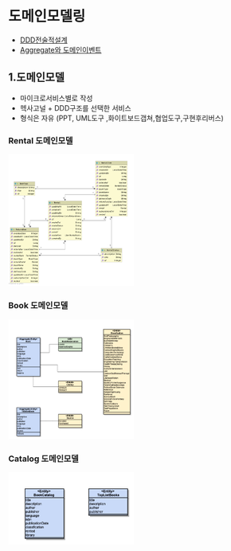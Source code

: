 # 도메인모델링
- [DDD전술적설계](https://engineering-skcc.github.io/microservice%20modeling/BackEnd-modeling-domainModeling/)
- [Aggregate와 도메인이벤트](https://engineering-skcc.github.io/microservice%20modeling/BackEnd-modeling-domainModeling/)

## 1.도메인모델
* 마이크로서비스별로 작성
* 헥사고널 + DDD구조를 선택한 서비스
* 형식은 자유 (PPT, UML도구 ,화이트보드갭쳐,협업도구,구현후리버스)

### Rental 도메인모델
<img src="/img/class.png" width="50%">


### Book 도메인모델
<img src="https://github.com/CNAPS-MSA/CNAPS3/blob/master/img/bookDomainModel.png" width="50%">

### Catalog 도메인모델
<img src="https://github.com/CNAPS-MSA/CNAPS3/blob/master/img/catalogDomainModel.png" width="50%">


